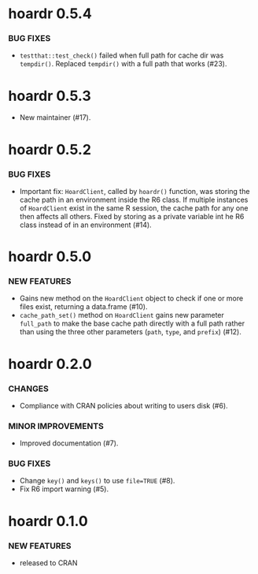 hoardr 0.5.4
============

### BUG FIXES

* `testthat::test_check()` failed when full path for cache dir was `tempdir()`. 
Replaced `tempdir()` with a full path that works (#23).

hoardr 0.5.3
============

* New maintainer (#17).


hoardr 0.5.2
============

### BUG FIXES

* Important fix: `HoardClient`, called by `hoardr()` function, was storing the
cache path in an environment inside the R6 class. If multiple instances of
`HoardClient` exist in the same R session, the cache path for any one then
affects all others. Fixed by storing as a private variable int he R6 class 
instead of in an environment (#14).


hoardr 0.5.0
============

### NEW FEATURES

* Gains new method on the `HoardClient` object to check if one or more files
exist, returning a data.frame (#10).
* `cache_path_set()` method on `HoardClient` gains new parameter `full_path` to 
make the base cache path directly with a full path rather than using the three 
other parameters (`path`, `type`, and `prefix`) (#12).


hoardr 0.2.0
============

### CHANGES

* Compliance with CRAN policies about writing to users disk (#6).

### MINOR IMPROVEMENTS

* Improved documentation (#7).

### BUG FIXES

* Change `key()` and `keys()` to use `file=TRUE` (#8).
* Fix R6 import warning (#5).


hoardr 0.1.0
============

### NEW FEATURES

* released to CRAN

